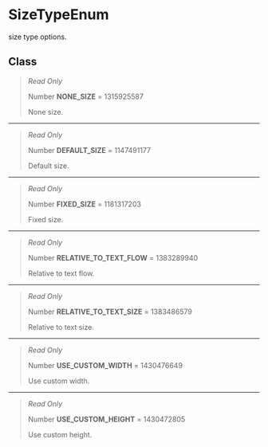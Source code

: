 # SizeTypeEnum
size type options.

## Class
> *Read Only* 
> 
> Number **NONE_SIZE** = 1315925587
> 
> None size.
*** 
> *Read Only* 
> 
> Number **DEFAULT_SIZE** = 1147491177
> 
> Default size.
*** 
> *Read Only* 
> 
> Number **FIXED_SIZE** = 1181317203
> 
> Fixed size.
*** 
> *Read Only* 
> 
> Number **RELATIVE_TO_TEXT_FLOW** = 1383289940
> 
> Relative to text flow.
*** 
> *Read Only* 
> 
> Number **RELATIVE_TO_TEXT_SIZE** = 1383486579
> 
> Relative to text size.
*** 
> *Read Only* 
> 
> Number **USE_CUSTOM_WIDTH** = 1430476649
> 
> Use custom width.
*** 
> *Read Only* 
> 
> Number **USE_CUSTOM_HEIGHT** = 1430472805
> 
> Use custom height.

